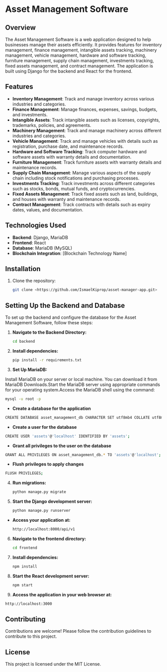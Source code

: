 # Asset Management Software


## Overview

The Asset Management Software is a web application designed to help businesses manage their assets efficiently. It provides features for inventory management, finance management, intangible assets tracking, machinery management, vehicle management, hardware and software tracking, furniture management, supply chain management, investments tracking, fixed assets management, and contract management. The application is built using Django for the backend and React for the frontend.

## Features

- **Inventory Management**: Track and manage inventory across various industries and categories.
- **Finance Management**: Manage finances, expenses, savings, budgets, and investments.
- **Intangible Assets**: Track intangible assets such as licenses, copyrights, trademarks, policies, and agreements.
- **Machinery Management**: Track and manage machinery across different industries and categories.
- **Vehicle Management**: Track and manage vehicles with details such as registration, purchase date, and maintenance records.
- **Hardware and Software Tracking**: Track computer hardware and software assets with warranty details and documentation.
- **Furniture Management**: Track furniture assets with warranty details and maintenance records.
- **Supply Chain Management**: Manage various aspects of the supply chain including stock notifications and purchasing processes.
- **Investments Tracking**: Track investments across different categories such as stocks, bonds, mutual funds, and cryptocurrencies.
- **Fixed Assets Management**: Track fixed assets such as land, buildings, and houses with warranty and maintenance records.
- **Contract Management**: Track contracts with details such as expiry dates, values, and documentation.

## Technologies Used

- **Backend**: Django, MariaDB
- **Frontend**: React
- **Database**: MariaDB (MySQL)
- **Blockchain Integration**: [Blockchain Technology Name]

## Installation

1. Clone the repository:
   ```bash
   git clone <https://github.com/IsmaelKiprop/asset-manager-app.git>

## Setting Up the Backend and Database

To set up the backend and configure the database for the Asset Management Software, follow these steps:

1. **Navigate to the Backend Directory:**
   ```bash
   cd backend

2. **Install dependencies:**
   ```bash
   pip install -r requirements.txt

3. **Set Up MariaDB:**
   
Install MariaDB on your server or local machine. You can download it from MariaDB Downloads.Start the MariaDB server using appropriate commands for your operating system.Access the MariaDB shell using the command:
```bash
mysql -u root -p
```
- **Create a database for the application**
```bash
CREATE DATABASE asset_management_db CHARACTER SET utf8mb4 COLLATE utf8mb4_unicode_ci;
```
- **Create a user for the database**
```bash
CREATE USER 'assets'@'localhost' IDENTIFIED BY 'assets';
```
- **Grant all privileges to the user on the database**
```bash
GRANT ALL PRIVILEGES ON asset_management_db.* TO 'assets'@'localhost';
```
- **Flush privileges to apply changes**
```bash
FLUSH PRIVILEGES;
```
4. **Run migrations:**
   ```bash
   python manage.py migrate

5. **Start the Django development server:**
   ```bash
   python manage.py runserver
   ```
- **Access your application at:**
  ```bash
  http://localhost:8000/api/v1
  ```
6. **Navigate to the frontend directory:**
   ```bash
   cd frontend

7. **Install dependencies:**
   ```bash
   npm install

8. **Start the React development server:**
   ```bash
   npm start

9. **Access the application in your web browser at:**
```bash
http://localhost:3000
```

## Contributing

Contributions are welcome! Please follow the contribution guidelines to contribute to this project.

## License

This project is licensed under the MIT License.
